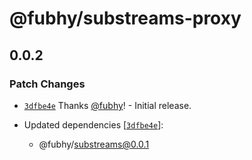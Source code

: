 # @fubhy/substreams-proxy

## 0.0.2

### Patch Changes

- [`3dfbe4e`](https://github.com/fubhy/substreams-es/commit/3dfbe4e6d8d2625b5f9042560b7c539dd1dcdfbc) Thanks [@fubhy](https://github.com/fubhy)! - Initial release.

- Updated dependencies [[`3dfbe4e`](https://github.com/fubhy/substreams-es/commit/3dfbe4e6d8d2625b5f9042560b7c539dd1dcdfbc)]:
  - @fubhy/substreams@0.0.1
